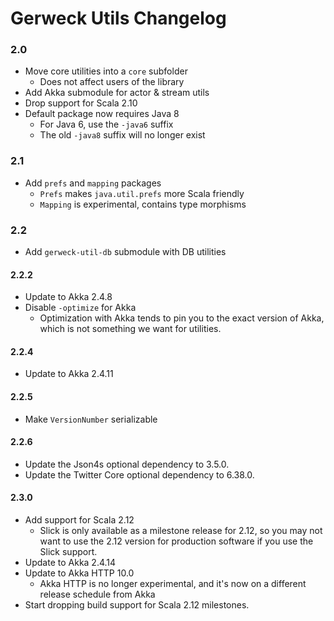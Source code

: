 # Gerweck Utils Changelog

### 2.0

  - Move core utilities into a `core` subfolder
    - Does not affect users of the library
  - Add Akka submodule for actor & stream utils
  - Drop support for Scala 2.10
  - Default package now requires Java 8
    - For Java 6, use the `-java6` suffix
    - The old `-java8` suffix will no longer exist

### 2.1

  - Add `prefs` and `mapping` packages
    - `Prefs` makes `java.util.prefs` more Scala friendly
    - `Mapping` is experimental, contains type morphisms

### 2.2

  - Add `gerweck-util-db` submodule with DB utilities

#### 2.2.2

  - Update to Akka 2.4.8
  - Disable `-optimize` for Akka
     - Optimization with Akka tends to pin you to the exact version of Akka,
       which is not something we want for utilities.

#### 2.2.4

  - Update to Akka 2.4.11

#### 2.2.5

  - Make `VersionNumber` serializable

#### 2.2.6

  - Update the Json4s optional dependency to 3.5.0.
  - Update the Twitter Core optional dependency to 6.38.0.

#### 2.3.0

  - Add support for Scala 2.12
    - Slick is only available as a milestone release for 2.12, so you may not
      want to use the 2.12 version for production software if you use the
      Slick support.
  - Update to Akka 2.4.14
  - Update to Akka HTTP 10.0
    - Akka HTTP is no longer experimental, and it's now on a different release
      schedule from Akka
  - Start dropping build support for Scala 2.12 milestones.
